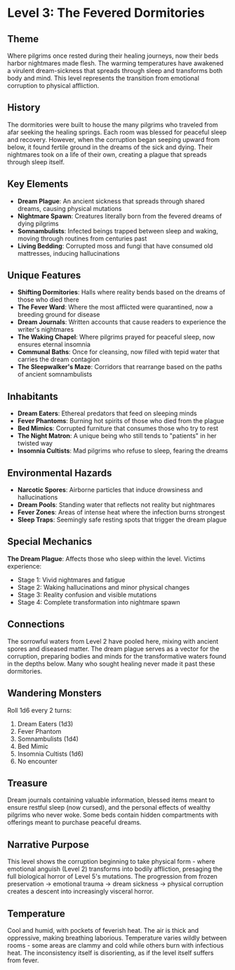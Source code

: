 # Level 3: The Fevered Dormitories

## Theme

Where pilgrims once rested during their healing journeys, now their beds harbor nightmares made flesh. The warming temperatures have awakened a virulent dream-sickness that spreads through sleep and transforms both body and mind. This level represents the transition from emotional corruption to physical affliction.

## History

The dormitories were built to house the many pilgrims who traveled from afar seeking the healing springs. Each room was blessed for peaceful sleep and recovery. However, when the corruption began seeping upward from below, it found fertile ground in the dreams of the sick and dying. Their nightmares took on a life of their own, creating a plague that spreads through sleep itself.

## Key Elements

- **Dream Plague**: An ancient sickness that spreads through shared dreams, causing physical mutations
- **Nightmare Spawn**: Creatures literally born from the fevered dreams of dying pilgrims
- **Somnambulists**: Infected beings trapped between sleep and waking, moving through routines from centuries past
- **Living Bedding**: Corrupted moss and fungi that have consumed old mattresses, inducing hallucinations

## Unique Features

- **Shifting Dormitories**: Halls where reality bends based on the dreams of those who died there
- **The Fever Ward**: Where the most afflicted were quarantined, now a breeding ground for disease
- **Dream Journals**: Written accounts that cause readers to experience the writer's nightmares
- **The Waking Chapel**: Where pilgrims prayed for peaceful sleep, now ensures eternal insomnia
- **Communal Baths**: Once for cleansing, now filled with tepid water that carries the dream contagion
- **The Sleepwalker's Maze**: Corridors that rearrange based on the paths of ancient somnambulists

## Inhabitants

- **Dream Eaters**: Ethereal predators that feed on sleeping minds
- **Fever Phantoms**: Burning hot spirits of those who died from the plague
- **Bed Mimics**: Corrupted furniture that consumes those who try to rest
- **The Night Matron**: A unique being who still tends to "patients" in her twisted way
- **Insomnia Cultists**: Mad pilgrims who refuse to sleep, fearing the dreams

## Environmental Hazards

- **Narcotic Spores**: Airborne particles that induce drowsiness and hallucinations
- **Dream Pools**: Standing water that reflects not reality but nightmares
- **Fever Zones**: Areas of intense heat where the infection burns strongest
- **Sleep Traps**: Seemingly safe resting spots that trigger the dream plague

## Special Mechanics

**The Dream Plague**: Affects those who sleep within the level. Victims experience:
- Stage 1: Vivid nightmares and fatigue
- Stage 2: Waking hallucinations and minor physical changes
- Stage 3: Reality confusion and visible mutations
- Stage 4: Complete transformation into nightmare spawn

## Connections

The sorrowful waters from Level 2 have pooled here, mixing with ancient spores and diseased matter. The dream plague serves as a vector for the corruption, preparing bodies and minds for the transformative waters found in the depths below. Many who sought healing never made it past these dormitories.

## Wandering Monsters

Roll 1d6 every 2 turns:
1. Dream Eaters (1d3)
2. Fever Phantom
3. Somnambulists (1d4)
4. Bed Mimic
5. Insomnia Cultists (1d6)
6. No encounter

## Treasure

Dream journals containing valuable information, blessed items meant to ensure restful sleep (now cursed), and the personal effects of wealthy pilgrims who never woke. Some beds contain hidden compartments with offerings meant to purchase peaceful dreams.

## Narrative Purpose

This level shows the corruption beginning to take physical form - where emotional anguish (Level 2) transforms into bodily affliction, presaging the full biological horror of Level 5's mutations. The progression from frozen preservation → emotional trauma → dream sickness → physical corruption creates a descent into increasingly visceral horror.

## Temperature

Cool and humid, with pockets of feverish heat. The air is thick and oppressive, making breathing laborious. Temperature varies wildly between rooms - some areas are clammy and cold while others burn with infectious heat. The inconsistency itself is disorienting, as if the level itself suffers from fever.